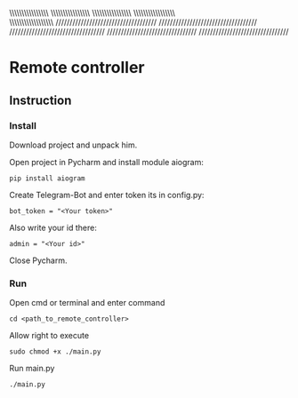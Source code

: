 \\\\\\\\\\\\\\\\\\\\\\\\\\\\\\\\
 \\\\\\\\\\\\\\\\\\\\\\\\\\\\\\\\
  \\\\\\\\\\\\\\\\\\\\\\\\\\\\\\\\
\\\\\\\\\\\\\\\\\\\\\\\\\\\\\\\\\\\
\\\\\\\\\\\\\\\\\\\\\\\\\\\\\\\\\\\\
////////////////////////////////////
///////////////////////////////////
//////////////////////////////////
 ////////////////////////////////
////////////////////////////////

<h1>Remote controller</h1>
<h2>Instruction</h2>
<h3>Install</h3>
<p>Download project and unpack him.</p>
<p>Open project in Pycharm and install module aiogram:</p>

```
pip install aiogram
```
<p>Create Telegram-Bot and enter token its in config.py:</p>

```
bot_token = "<Your token>"
```
<p>Also write your id there:</p>

```
admin = "<Your id>"
```
<p>Close Pycharm.</p>
<h3>Run</h3>
<p>Open cmd or terminal and enter command</p>

```
cd <path_to_remote_controller>
```
<p>Allow right to execute</p>

```
sudo chmod +x ./main.py
```
<p>Run main.py</p>

```
./main.py
```
<p>